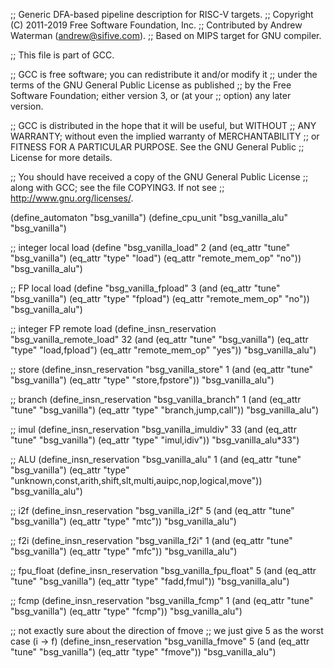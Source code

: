;; Generic DFA-based pipeline description for RISC-V targets.
;; Copyright (C) 2011-2019 Free Software Foundation, Inc.
;; Contributed by Andrew Waterman (andrew@sifive.com).
;; Based on MIPS target for GNU compiler.

;; This file is part of GCC.

;; GCC is free software; you can redistribute it and/or modify it
;; under the terms of the GNU General Public License as published
;; by the Free Software Foundation; either version 3, or (at your
;; option) any later version.

;; GCC is distributed in the hope that it will be useful, but WITHOUT
;; ANY WARRANTY; without even the implied warranty of MERCHANTABILITY
;; or FITNESS FOR A PARTICULAR PURPOSE.  See the GNU General Public
;; License for more details.

;; You should have received a copy of the GNU General Public License
;; along with GCC; see the file COPYING3.  If not see
;; <http://www.gnu.org/licenses/>.


(define_automaton "bsg_vanilla")
(define_cpu_unit "bsg_vanilla_alu" "bsg_vanilla")

;; integer local load
(define "bsg_vanilla_load" 2
  (and (eq_attr "tune" "bsg_vanilla")
       (eq_attr "type" "load")
       (eq_attr "remote_mem_op" "no"))
  "bsg_vanilla_alu")

;; FP local load
(define "bsg_vanilla_fpload" 3
  (and (eq_attr "tune" "bsg_vanilla")
       (eq_attr "type" "fpload")
       (eq_attr "remote_mem_op" "no"))
  "bsg_vanilla_alu")

;; integer FP remote load
(define_insn_reservation "bsg_vanilla_remote_load" 32
  (and (eq_attr "tune" "bsg_vanilla")
       (eq_attr "type" "load,fpload")
       (eq_attr "remote_mem_op" "yes"))
  "bsg_vanilla_alu")

;; store
(define_insn_reservation "bsg_vanilla_store" 1
  (and (eq_attr "tune" "bsg_vanilla")
       (eq_attr "type" "store,fpstore"))
  "bsg_vanilla_alu")

;; branch
(define_insn_reservation "bsg_vanilla_branch" 1
  (and (eq_attr "tune" "bsg_vanilla")
       (eq_attr "type" "branch,jump,call"))
  "bsg_vanilla_alu")

;; imul
(define_insn_reservation "bsg_vanilla_imuldiv" 33
  (and (eq_attr "tune" "bsg_vanilla")
       (eq_attr "type" "imul,idiv"))
  "bsg_vanilla_alu*33")

;; ALU
(define_insn_reservation "bsg_vanilla_alu" 1
  (and (eq_attr "tune" "bsg_vanilla")
       (eq_attr "type" "unknown,const,arith,shift,slt,multi,auipc,nop,logical,move"))
  "bsg_vanilla_alu")

;; i2f 
(define_insn_reservation "bsg_vanilla_i2f" 5
  (and (eq_attr "tune" "bsg_vanilla")
       (eq_attr "type" "mtc"))
  "bsg_vanilla_alu")

;; f2i
(define_insn_reservation "bsg_vanilla_f2i" 1
  (and (eq_attr "tune" "bsg_vanilla")
       (eq_attr "type" "mfc"))
  "bsg_vanilla_alu")

;; fpu_float
(define_insn_reservation "bsg_vanilla_fpu_float" 5
  (and (eq_attr "tune" "bsg_vanilla")
       (eq_attr "type" "fadd,fmul"))
  "bsg_vanilla_alu")


;; fcmp
(define_insn_reservation "bsg_vanilla_fcmp" 1
  (and (eq_attr "tune" "bsg_vanilla")
       (eq_attr "type" "fcmp"))
  "bsg_vanilla_alu")


;; not exactly sure about the direction of fmove
;; we just give 5 as the worst case (i -> f)
(define_insn_reservation "bsg_vanilla_fmove" 5
  (and (eq_attr "tune" "bsg_vanilla")
       (eq_attr "type" "fmove"))
  "bsg_vanilla_alu")
